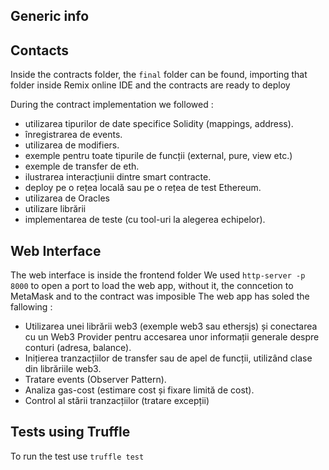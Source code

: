 ## Generic info

## Contacts
Inside the contracts folder, the `final` folder can be found, importing that folder inside Remix online IDE and the contracts are ready to deploy

During the contract implementation we followed :
  * utilizarea tipurilor de date specifice Solidity (mappings, address).
  * înregistrarea de events.
  * utilizarea de modifiers.
  * exemple pentru toate tipurile de funcții (external, pure, view etc.)
  * exemple de transfer de eth.
  * ilustrarea interacțiunii dintre smart contracte.
  * deploy pe o rețea locală sau pe o rețea de test Ethereum.
  * utilizarea de Oracles
  * utilizare librării
  * implementarea de teste (cu tool-uri la alegerea echipelor).

## Web Interface
The web interface is inside the frontend folder
We used  `http-server -p 8000` to open a port to load the web app, without it, the conncetion to MetaMask and to the contract was imposible
The web app has soled the fallowing :
  * Utilizarea unei librării web3 (exemple web3 sau ethersjs) și conectarea cu un Web3 Provider pentru accesarea unor informații generale despre conturi (adresa, balance).
  * Inițierea tranzacțiilor de transfer sau de apel de funcții, utilizând clase din librăriile web3.
  * Tratare events (Observer Pattern).
  * Analiza gas-cost (estimare cost și fixare limită de cost).
  * Control al stării tranzacțiilor (tratare excepții)

## Tests using Truffle
To run the test use `truffle test`
